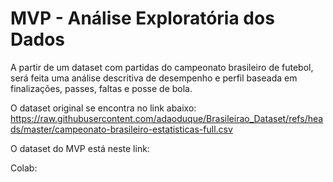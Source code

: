 # MVP - Análise Exploratória dos Dados

A partir de um dataset com partidas do campeonato brasileiro de futebol, será feita uma análise descritiva de desempenho e perfil baseada em finalizações, passes, faltas e posse de bola.

O dataset original se encontra no link abaixo:
https://raw.githubusercontent.com/adaoduque/Brasileirao_Dataset/refs/heads/master/campeonato-brasileiro-estatisticas-full.csv

O dataset do MVP está neste link:


Colab:
